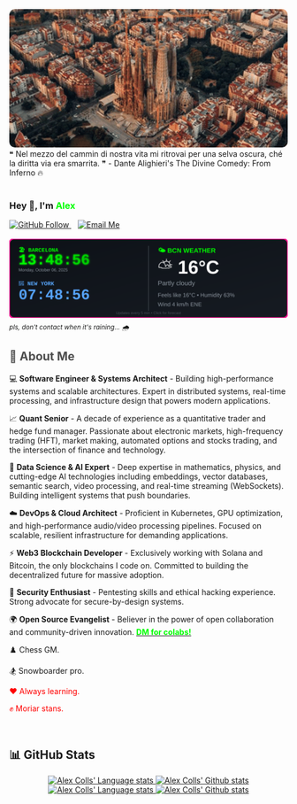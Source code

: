 <!-- Animated Carousel Header - Rotates every 3 seconds -->
<div align="center">
  <img src="./img/carousel.gif" alt="Header Carousel" width="100%" height="250" style="object-fit: cover; border-radius: 10px;" />
</div>

<div>
  ❝ Nel mezzo del cammin di nostra vita
  mi ritrovai per una selva oscura,
  ché la diritta via era smarrita. ❞
  - Dante Alighieri's The Divine Comedy:  From Inferno 🔥
</div>

<br/>

### Hey 👋, I'm <span style="color: #00ff00;">Alex</span>

<div align="left">
  <a href="https://github.com/alexcolls?tab=followers">
    <img src="https://img.shields.io/github/followers/alexcolls?label=Follow&style=social" alt="GitHub Follow" />
  </a>
  &nbsp;&nbsp;
  <a href="https://mail.google.com/mail/?view=cm&fs=1&to=alexcollsoutumuro@gmail.com&su=Hi%20Alex&body=Hi%20Alex%20%F0%9F%91%8B%2C%0A%0A" target="_blank">
    <img src="https://img.shields.io/badge/Gmail-D14836?style=social&logo=gmail&logoColor=D14836" alt="Email Me" height="20" />
  </a>
  <br/><br/>
  <!-- Custom Barcelona Time & Weather Widget -->
  <a href="https://wttr.in/Barcelona">
    <img src="./widgets/time&weather.svg" alt="Barcelona Live Time & Weather" />
  </a>
  <br/>
  <sub><i>pls, don't contact when it's raining... 🌧️</i></sub>
</div>

## <span style="color: #4d4d4d;">🚀 About Me</span>

💻 **Software Engineer & Systems Architect** - Building high-performance systems and scalable architectures. Expert in distributed systems, real-time processing, and infrastructure design that powers modern applications.

📈 **Quant Senior** - A decade of experience as a quantitative trader and hedge fund manager. Passionate about electronic markets, high-frequency trading (HFT), market making, automated options and stocks trading, and the intersection of finance and technology.

🧠 **Data Science & AI Expert** - Deep expertise in mathematics, physics, and cutting-edge AI technologies including embeddings, vector databases, semantic search, video processing, and real-time streaming (WebSockets). Building intelligent systems that push boundaries.

☁️ **DevOps & Cloud Architect** - Proficient in Kubernetes, GPU optimization, and high-performance audio/video processing pipelines. Focused on scalable, resilient infrastructure for demanding applications.

⚡ **Web3 Blockchain Developer** - Exclusively working with Solana and Bitcoin, the only blockchains I code on. Committed to building the decentralized future for massive adoption.

🔐 **Security Enthusiast** - Pentesting skills and ethical hacking experience. Strong advocate for secure-by-design systems.

🌍 **Open Source Evangelist** - Believer in the power of open collaboration and community-driven innovation. [<span style="color: #00ff00;">**DM for colabs!**</span>](https://linktr.ee/alexcolls)

♟️ Chess GM.

🏂 Snowboarder pro.

<span style="color: #ff0000;">❤️ Always learning.</span>

<span style="color: #ff0000;">✊ Moriar stans.</span>

<br/>

## 📊 GitHub Stats

<!-- Light Mode -->
<div align="center"> 
<a href="https://github.com/anuraghazra/github-readme-stats#gh-light-mode-only">
<img height=200 src="https://github-readme-stats.vercel.app/api/top-langs/?username=alexcolls&layout=compact&hide=procfile,c%23,css,scss,less,html,jupyter%20notebook,powershell,perl,javascript,batchfile,visual%20basic%20.net,f%23,cython,jinja,fortran,makefile,hack,roff,DIGITAL%20Command%20Language,Dockerfile&langs_count=10&size_weight=0.3&count_weight=0.7&hide_border=true&card_width=450&role=owner,collaborator&theme=default&title_color=00ff00&text_color=24292f&icon_color=0366d6&bg_color=ffffff#gh-light-mode-only" alt="Alex Colls' Language stats" />
</a>
<a href="https://github.com/anuraghazra/github-readme-stats#gh-light-mode-only">
<img height=200 src="https://github-readme-stats.vercel.app/api?username=alexcolls&show_icons=true&count_private=true&line_height=28&hide_border=true&card_width=300&include_all_commits=true&role=owner,collaborator&exclude_repo=github-readme-stats&theme=default&title_color=00ff00&text_color=24292f&icon_color=79c0ff&bg_color=ffffff#gh-light-mode-only" alt="Alex Colls' Github stats" />
</a>
</div>

<!-- Dark Mode -->
<div align="center"> 
<a href="https://github.com/anuraghazra/github-readme-stats#gh-dark-mode-only">
<img height=200 src="https://github-readme-stats.vercel.app/api/top-langs/?username=alexcolls&layout=compact&hide=procfile,c%23,css,scss,less,html,jupyter%20notebook,powershell,perl,javascript,batchfile,visual%20basic%20.net,f%23,cython,jinja,fortran,makefile,hack,roff,DIGITAL%20Command%20Language,Dockerfile&langs_count=10&size_weight=0.3&count_weight=0.7&hide_border=true&role=owner,collaborator&card_width=450&bg_color=0d1117&title_color=00ff00&text_color=c9d1d9&icon_color=58a6ff&border_color=30363d#gh-dark-mode-only" alt="Alex Colls' Language stats" />
</a>
<a href="https://github.com/anuraghazra/github-readme-stats#gh-dark-mode-only">
<img height=200 src="https://github-readme-stats.vercel.app/api?username=alexcolls&show_icons=true&count_private=true&line_height=28&hide_border=true&card_width=300&include_all_commits=true&role=owner,collaborator&exclude_repo=github-readme-stats&bg_color=0d1117&title_color=00ff00&text_color=c9d1d9&icon_color=79c0ff&border_color=30363d#gh-dark-mode-only" alt="Alex Colls' Github stats" />
</a>
</div>
<br/>
<br/>
